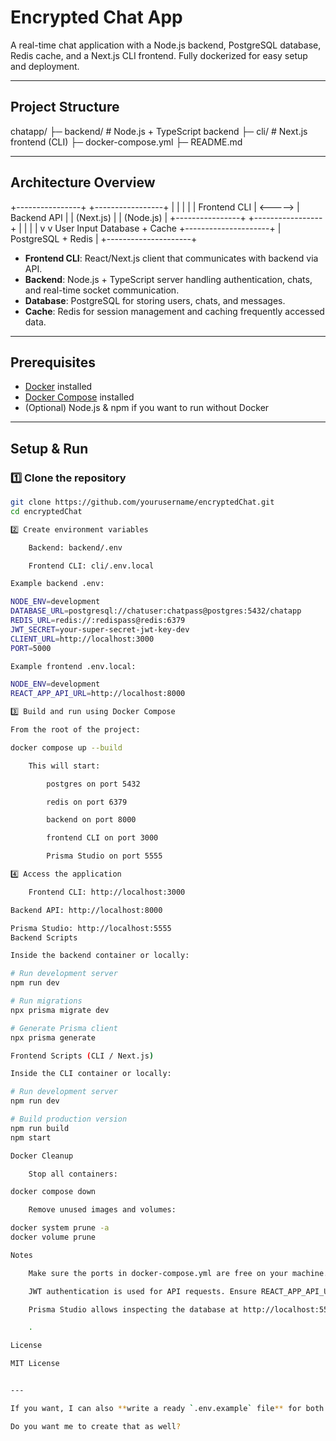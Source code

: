 # Encrypted Chat App

A real-time chat application with a Node.js backend, PostgreSQL database, Redis cache, and a Next.js CLI frontend. Fully dockerized for easy setup and deployment.

---

## Project Structure

chatapp/
├─ backend/ # Node.js + TypeScript backend
├─ cli/ # Next.js frontend (CLI)
├─ docker-compose.yml
├─ README.md


---

## Architecture Overview

+----------------+ +-----------------+
| | | |
| Frontend CLI | <-----> | Backend API |
| (Next.js) | | (Node.js) |
+----------------+ +-----------------+
| |
| |
v v
User Input Database + Cache
+---------------------+
| PostgreSQL + Redis |
+---------------------+


- **Frontend CLI**: React/Next.js client that communicates with backend via API.  
- **Backend**: Node.js + TypeScript server handling authentication, chats, and real-time socket communication.  
- **Database**: PostgreSQL for storing users, chats, and messages.  
- **Cache**: Redis for session management and caching frequently accessed data.

---

## Prerequisites

- [Docker](https://www.docker.com/products/docker-desktop) installed  
- [Docker Compose](https://docs.docker.com/compose/install/) installed  
- (Optional) Node.js & npm if you want to run without Docker

---

## Setup & Run

### 1️⃣ Clone the repository

```bash
git clone https://github.com/yourusername/encryptedChat.git
cd encryptedChat

2️⃣ Create environment variables

    Backend: backend/.env

    Frontend CLI: cli/.env.local

Example backend .env:

NODE_ENV=development
DATABASE_URL=postgresql://chatuser:chatpass@postgres:5432/chatapp
REDIS_URL=redis://:redispass@redis:6379
JWT_SECRET=your-super-secret-jwt-key-dev
CLIENT_URL=http://localhost:3000
PORT=5000

Example frontend .env.local:

NODE_ENV=development
REACT_APP_API_URL=http://localhost:8000

3️⃣ Build and run using Docker Compose

From the root of the project:

docker compose up --build

    This will start:

        postgres on port 5432

        redis on port 6379

        backend on port 8000

        frontend CLI on port 3000

        Prisma Studio on port 5555

4️⃣ Access the application

    Frontend CLI: http://localhost:3000

Backend API: http://localhost:8000

Prisma Studio: http://localhost:5555
Backend Scripts

Inside the backend container or locally:

# Run development server
npm run dev

# Run migrations
npx prisma migrate dev

# Generate Prisma client
npx prisma generate

Frontend Scripts (CLI / Next.js)

Inside the CLI container or locally:

# Run development server
npm run dev

# Build production version
npm run build
npm start

Docker Cleanup

    Stop all containers:

docker compose down

    Remove unused images and volumes:

docker system prune -a
docker volume prune

Notes

    Make sure the ports in docker-compose.yml are free on your machine.

    JWT authentication is used for API requests. Ensure REACT_APP_API_URL points to the correct backend URL.

    Prisma Studio allows inspecting the database at http://localhost:5555

    .

License

MIT License


---

If you want, I can also **write a ready `.env.example` file** for both backend and CLI so anyone can just copy it and run `docker compose up --build` without editing. This makes onboarding super smooth.  

Do you want me to create that as well?



